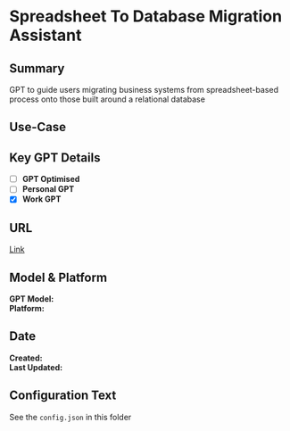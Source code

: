 # Spreadsheet To Database Migration Assistant

## Summary

GPT to guide users migrating business systems from spreadsheet-based process onto those built around a relational database

## Use-Case

## Key GPT Details

- [ ] **GPT Optimised**  
- [ ] **Personal GPT**  
- [x] **Work GPT**

## URL

[Link](https://chatgpt.com/g/g-bfZqQSF8p-databases-spreadsheets)

## Model & Platform

**GPT Model:**  
**Platform:**

## Date


**Created:**   
**Last Updated:** 

## Configuration Text

See the `config.json` in this folder